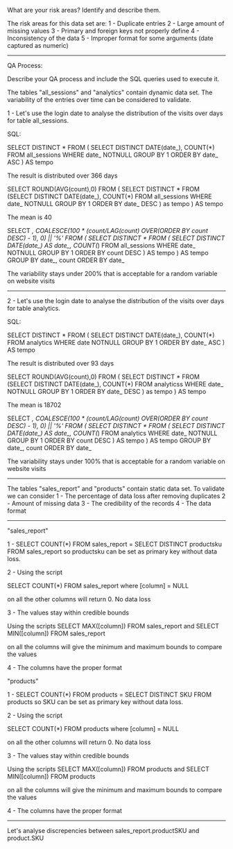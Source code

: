 What are your risk areas? Identify and describe them.

The risk areas for this data set are:
	1 - Duplicate entries
	2 - Large amount of missing values 
	3 - Primary and foreign keys not properly define
	4 - Inconsistency of the data
	5 - Improper format for some arguments (date captured as numeric)

_____________________________________________________________________________________________________________________________________________

QA Process:

Describe your QA process and include the SQL queries used to execute it.

The tables "all_sessions" and "analytics" contain dynamic data set. The variability of the entries over time can be considered to validate.

1 - Let's use the login date to analyse the distribution of the visits over days for table all_sessions.

SQL:

SELECT DISTINCT * FROM 
(					SELECT DISTINCT DATE(date_), 
					COUNT(*) 
 					FROM all_sessions
					WHERE date_ NOTNULL
					GROUP BY 1
					ORDER BY date_ ASC
) AS tempo

The result is distributed over 366 days

SELECT ROUND(AVG(count),0) 
FROM 
(	SELECT DISTINCT * FROM 
 				(SELECT DISTINCT DATE(date_), 
				 COUNT(*)
				 FROM all_sessions
				 WHERE date_ NOTNULL
				 GROUP BY 1
				 ORDER BY date_ DESC
                ) as tempo
) AS tempo

The mean is 40


SELECT 
	*, 
	COALESCE(100 * (count/LAG(count) OVER(ORDER BY count DESC) - 1), 0) || '%'
FROM (
		SELECT DISTINCT * 
		FROM (
			  SELECT 
				DISTINCT DATE(date_) AS date_, 
			  	COUNT(*)
			  FROM all_sessions
			  WHERE date_ NOTNULL
			  GROUP BY 1
			  ORDER BY count DESC
			) AS tempo
     ) AS tempo
GROUP BY date_, count
ORDER BY date_

The variability stays under 200% that is acceptable for a random variable on website visits
_____________________________________________________________________________________________________________________

2 - Let's use the login date to analyse the distribution of the visits over days for table analytics.

SQL:

SELECT DISTINCT * FROM 
(					SELECT DISTINCT DATE(date_), 
					COUNT(*) 
 					FROM analytics
					WHERE date NOTNULL
					GROUP BY 1
					ORDER BY date_ ASC
) AS tempo

The result is distributed over 93 days

SELECT ROUND(AVG(count),0) 
FROM 
(	SELECT DISTINCT * FROM 
 				(SELECT DISTINCT DATE(date_), 
				 COUNT(*)
				 FROM analyticss
				 WHERE date_ NOTNULL
				 GROUP BY 1
				 ORDER BY date_ DESC
                ) as tempo
) AS tempo

The mean is 18702

SELECT 
	*, 
	COALESCE(100 * (count/LAG(count) OVER(ORDER BY count DESC) - 1), 0) || '%'
FROM (
		SELECT DISTINCT * 
		FROM (
			  SELECT 
				DISTINCT DATE(date_) AS date_, 
			  	COUNT(*)
			  FROM analytics
			  WHERE date_ NOTNULL
			  GROUP BY 1
			  ORDER BY count DESC
			) AS tempo
     ) AS tempo
GROUP BY date_, count
ORDER BY date_

The variability stays under 100% that is acceptable for a random variable on website visits
__________________________________________________________________________________________________________________________________________

The tables "sales_report" and "products" contain static data set. To validate we can consider
	1 - The percentage of data loss after removing duplicates
	2 - Amount of missing data 
	3 - The credibility of the records
	4 - The data format
___________________________________________________________________________________________________________________________________________

"sales_report"

1 - SELECT COUNT(*) FROM sales_report = SELECT DISTINCT productsku FROM sales_report so productsku can be set as primary key without data loss.

2 - Using the script

SELECT COUNT(*) FROM sales_report 
where [column] = NULL

on all the other columns will return 0. No data loss

3 - The values stay within credible bounds

Using the scripts 
SELECT MAX([column]) FROM sales_report and SELECT MIN([column]) FROM sales_report

on all the columns will give the minimum and maximum bounds to compare the values

4 - The columns have the proper format


"products"

1 - SELECT COUNT(*) FROM products = SELECT DISTINCT SKU FROM products so SKU can be set as primary key without data loss.

2 - Using the script

SELECT COUNT(*) FROM products 
where [column] = NULL

on all the other columns will return 0. No data loss

3 - The values stay within credible bounds

Using the scripts 
SELECT MAX([column]) FROM products and SELECT MIN([column]) FROM products

on all the columns will give the minimum and maximum bounds to compare the values

4 - The columns have the proper format
_____________________________________________________________________________________________________________________________

Let's analyse discrepencies between sales_report.productSKU and product.SKU


